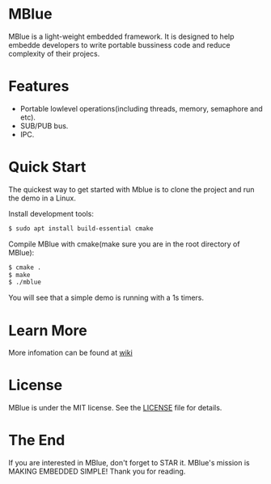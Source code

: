 # MBlue
MBlue is a light-weight embedded framework. 
It is designed to help embedde developers to write portable bussiness code and reduce complexity of their projecs. 

# Features
* Portable lowlevel operations(including threads, memory, semaphore and etc).
* SUB/PUB bus.
* IPC.

# Quick Start
The quickest way to get started with Mblue is to clone the project and run the demo in a Linux.

Install development tools:
```bash
$ sudo apt install build-essential cmake
```
Compile MBlue with cmake(make sure you are in the root directory of MBlue):
```bash
$ cmake .
$ make
$ ./mblue
```
You will see that a simple demo is running with a 1s timers.

# Learn More
More infomation can be found at [wiki](https://github.com/licett/mblue/wiki)

# License
MBlue is under the MIT license. See the [LICENSE](https://github.com/licett/mblue/blob/master/LICENSE) file for details.

# The End
If you are interested in MBlue, don't forget to STAR it.
MBlue's mission is MAKING EMBEDDED SIMPLE!
Thank you for reading.
